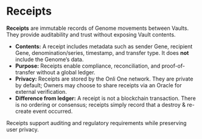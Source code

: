 # Receipts

**Receipts** are immutable records of Genome movements between Vaults. They provide auditability and trust without exposing Vault contents.

- **Contents:** A receipt includes metadata such as sender Gene, recipient Gene, denomination/series, timestamp, and transfer type. It does **not** include the Genome’s data.
- **Purpose:** Receipts enable compliance, reconciliation, and proof-of-transfer without a global ledger.
- **Privacy:** Receipts are stored by the Onli One network. They are private by default; Owners may choose to share receipts via an Oracle for external verification.
- **Difference from ledger:** A receipt is not a blockchain transaction. There is no ordering or consensus; receipts simply record that a destroy & re-create event occurred.

Receipts support auditing and regulatory requirements while preserving user privacy.
